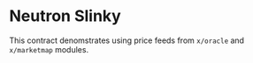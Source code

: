 # Neutron Slinky

This contract denomstrates using price feeds from `x/oracle` and `x/marketmap` modules.
